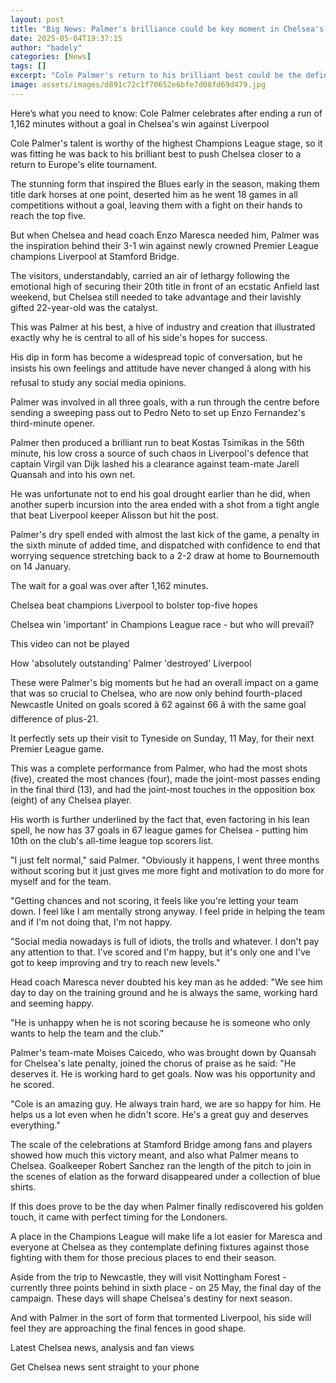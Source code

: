 ```yaml
---
layout: post
title: "Big News: Palmer's brilliance could be key moment in Chelsea's Champions League quest"
date: 2025-05-04T19:37:15
author: "badely"
categories: [News]
tags: []
excerpt: "Cole Palmer's return to his brilliant best could be the defining moment in Chelsea's quest to reach Champions League, says Chief Football Writer Phil "
image: assets/images/d891c72c1f70652e6bfe7d08fd69d479.jpg
---
```


Here’s what you need to know: Cole Palmer celebrates after ending a run of 1,162 minutes without a goal in Chelsea's win against Liverpool

Cole Palmer's talent is worthy of the highest Champions League stage, so it was fitting he was back to his brilliant best to push Chelsea closer to a return to Europe's elite tournament.

The stunning form that inspired the Blues early in the season, making them title dark horses at one point, deserted him as he went 18 games in all competitions without a goal, leaving them with a fight on their hands to reach the top five.

But when Chelsea and head coach Enzo Maresca needed him, Palmer was the inspiration behind their 3-1 win against newly crowned Premier League champions Liverpool at Stamford Bridge.

The visitors, understandably, carried an air of lethargy following the emotional high of securing their 20th title in front of an ecstatic Anfield last weekend, but Chelsea still needed to take advantage and their lavishly gifted 22-year-old was the catalyst.

This was Palmer at his best, a hive of industry and creation that illustrated exactly why he is central to all of his side's hopes for success.

His dip in form has become a widespread topic of conversation, but he insists his own feelings and attitude have never changed â along with his refusal to study any social media opinions.

Palmer was involved in all three goals, with a run through the centre before sending a sweeping pass out to Pedro Neto to set up Enzo Fernandez's third-minute opener.

Palmer then produced a brilliant run to beat Kostas Tsimikas in the 56th minute, his low cross a source of such chaos in Liverpool's defence that captain Virgil van Dijk lashed his a clearance against team-mate Jarell Quansah and into his own net.

He was unfortunate not to end his goal drought earlier than he did, when another superb incursion into the area ended with a shot from a tight angle that beat Liverpool keeper Alisson but hit the post.

Palmer's dry spell ended with almost the last kick of the game, a penalty in the sixth minute of added time, and dispatched with confidence to end that worrying sequence stretching back to a 2-2 draw at home to Bournemouth on 14 January.

The wait for a goal was over after 1,162 minutes.

Chelsea beat champions Liverpool to bolster top-five hopes

Chelsea win 'important' in Champions League race - but who will prevail?

This video can not be played

How 'absolutely outstanding' Palmer 'destroyed' Liverpool

These were Palmer's big moments but he had an overall impact on a game that was so crucial to Chelsea, who are now only behind fourth-placed Newcastle United on goals scored â 62 against 66 â with the same goal difference of plus-21.

It perfectly sets up their visit to Tyneside on Sunday, 11 May, for their next Premier League game.

This was a complete performance from Palmer, who had the most shots (five), created the most chances (four), made the joint-most passes ending in the final third (13), and had the joint-most touches in the opposition box (eight) of any Chelsea player.

His worth is further underlined by the fact that, even factoring in his lean spell, he now has 37 goals in 67 league games for Chelsea - putting him 10th on the club's all-time league top scorers list.

"I just felt normal," said Palmer. "Obviously it happens, I went three months without scoring but it just gives me more fight and motivation to do more for myself and for the team.

"Getting chances and not scoring, it feels like you're letting your team down. I feel like I am mentally strong anyway. I feel pride in helping the team and if I'm not doing that, I'm not happy.

"Social media nowadays is full of idiots, the trolls and whatever. I don't pay any attention to that. I've scored and I'm happy, but it's only one and I've got to keep improving and try to reach new levels."

Head coach Maresca never doubted his key man as he added: "We see him day to day on the training ground and he is always the same, working hard and seeming happy.

"He is unhappy when he is not scoring because he is someone who only wants to help the team and the club."

Palmer's team-mate Moises Caicedo, who was brought down by Quansah for Chelsea's late penalty, joined the chorus of praise as he said:  "He deserves it. He is working hard to get goals. Now was his opportunity and he scored.

"Cole is an amazing guy. He always train hard, we are so happy for him. He helps us a lot even when he didn't score. He's a great guy and deserves everything."

The scale of the celebrations at Stamford Bridge among fans and players showed how much this victory meant, and also what Palmer means to Chelsea. Goalkeeper Robert Sanchez ran the length of the pitch to join in the scenes of elation as the forward disappeared under a collection of blue shirts.

If this does prove to be the day when Palmer finally rediscovered his golden touch, it came with perfect timing for the Londoners.

A place in the Champions League will make life a lot easier for Maresca and everyone at Chelsea as they contemplate defining fixtures against those fighting with them for those precious places to end their season.

Aside from the trip to Newcastle, they will visit Nottingham Forest - currently three points behind in sixth place - on 25 May, the final day of the campaign. These days will shape Chelsea's destiny for next season.

And with Palmer in the sort of form that tormented Liverpool, his side will feel they are approaching the final fences in good shape.

Latest Chelsea news, analysis and fan views

Get Chelsea news sent straight to your phone

